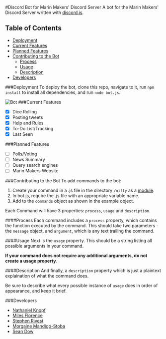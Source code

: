 #Discord Bot for Marin Makers' Discord Server
A bot for the Marin Makers' Discord Server written with [discord.js](https://www.npmjs.com/package/discord.js).

## Table of Contents
+ [Deployment](https://github.com/MarinMakers/discord-bot/blob/master/README.md#deployment)
+ [Current Features](https://github.com/MarinMakers/discord-bot/blob/master/README.md#current-features)
+ [Planned Features](https://github.com/MarinMakers/discord-bot/blob/master/README.md#planned-features)
+ [Contributing to the Bot](https://github.com/MarinMakers/discord-bot/blob/master/README.md#contributing-to-the-bot)
  - [Process](https://github.com/MarinMakers/discord-bot/blob/master/README.md#process)
  - [Usage](https://github.com/MarinMakers/discord-bot/blob/master/README.md#usage)
  - [Description](https://github.com/MarinMakers/discord-bot/blob/master/README.md#description)
+ [Developers](https://github.com/MarinMakers/discord-bot/blob/master/README.md#developers)

###Deployment
To deploy the bot, clone this repo, navigate to it, run `npm install` to install all dependencies, and run `node bot.js`.

![Bot](http://i68.tinypic.com/10hr2tk.png)
###Current Features
- [x] Dice Rolling
- [x] Posting tweets
- [x] Help and Rules
- [x] To-Do List/Tracking
- [x] Last Seen

###Planned Features
- [ ] Polls/Voting
- [ ] News Summary
- [ ] Query search engines
- [ ] Marin Makers Website

###Contributing to the Bot
To add commands to the bot:

1. Create your command in a .js file in the directory `/nifty` as a [module](https://www.sitepoint.com/understanding-module-exports-exports-node-js/).
2. In bot.js, require the .js file with an appropriate variable name.
3. Add to the `commands` object as shown in the example object.

Each Command will have 3 properties: `process`, `usage` and `description`.

####Process
Each command includes a `process` property, which contains the function executed by the command. This should take two parameters - the `message` object, and `argument`, which is any text trailing the command.

####Usage
Next is the `usage` property. This should be a string listing all possible arguments in your command. 

__If your command does not require any additional arguments, do not create a usage property__.

####Description
And finally, a `description` property which is just a plaintext explaination of what the command does. 

Be sure to describe what every possible instance of `usage` does in order of appearance, and keep it brief.

###Developers
- [Nathaniel Knopf](https://github.com/nathanielknopf)
- [Miles Florence](https://github.com/milesflo)
- [Stephen Rivest](https://github.com/Magicsteve46)
- [Morgaine Mandigo-Stoba](https://github.com/mmandigostoba)
- [Sean Dow](https://github.com/bobthepally)
